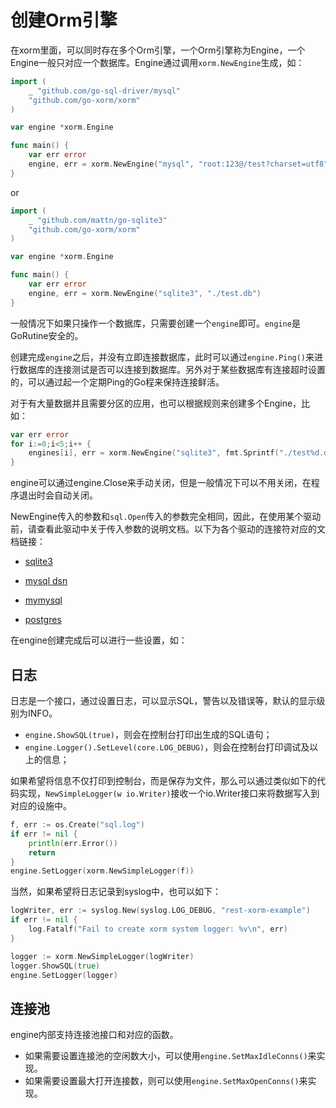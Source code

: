 # 创建Orm引擎

在xorm里面，可以同时存在多个Orm引擎，一个Orm引擎称为Engine，一个Engine一般只对应一个数据库。Engine通过调用`xorm.NewEngine`生成，如：

```Go
import (
    _ "github.com/go-sql-driver/mysql"
    "github.com/go-xorm/xorm"
)

var engine *xorm.Engine

func main() {
    var err error
    engine, err = xorm.NewEngine("mysql", "root:123@/test?charset=utf8")
}
```

or

```Go
import (
    _ "github.com/mattn/go-sqlite3"
    "github.com/go-xorm/xorm"
)

var engine *xorm.Engine

func main() {
    var err error
    engine, err = xorm.NewEngine("sqlite3", "./test.db")
}
```

一般情况下如果只操作一个数据库，只需要创建一个`engine`即可。`engine`是GoRutine安全的。

创建完成`engine`之后，并没有立即连接数据库，此时可以通过`engine.Ping()`来进行数据库的连接测试是否可以连接到数据库。另外对于某些数据库有连接超时设置的，可以通过起一个定期Ping的Go程来保持连接鲜活。

对于有大量数据并且需要分区的应用，也可以根据规则来创建多个Engine，比如：

```Go
var err error
for i:=0;i<5;i++ {
    engines[i], err = xorm.NewEngine("sqlite3", fmt.Sprintf("./test%d.db", i))
}
```

engine可以通过engine.Close来手动关闭，但是一般情况下可以不用关闭，在程序退出时会自动关闭。

NewEngine传入的参数和`sql.Open`传入的参数完全相同，因此，在使用某个驱动前，请查看此驱动中关于传入参数的说明文档。以下为各个驱动的连接符对应的文档链接：

* [sqlite3](http://godoc.org/github.com/mattn/go-sqlite3#SQLiteDriver.Open)

* [mysql dsn](https://github.com/go-sql-driver/mysql#dsn-data-source-name)

* [mymysql](http://godoc.org/github.com/ziutek/mymysql/godrv#Driver.Open)

* [postgres](http://godoc.org/github.com/lib/pq)

在engine创建完成后可以进行一些设置，如：

## 日志

日志是一个接口，通过设置日志，可以显示SQL，警告以及错误等，默认的显示级别为INFO。

* `engine.ShowSQL(true)`，则会在控制台打印出生成的SQL语句；
* `engine.Logger().SetLevel(core.LOG_DEBUG)`，则会在控制台打印调试及以上的信息；

如果希望将信息不仅打印到控制台，而是保存为文件，那么可以通过类似如下的代码实现，`NewSimpleLogger(w io.Writer)`接收一个io.Writer接口来将数据写入到对应的设施中。

```Go
f, err := os.Create("sql.log")
if err != nil {
    println(err.Error())
    return
}
engine.SetLogger(xorm.NewSimpleLogger(f))
```

当然，如果希望将日志记录到syslog中，也可以如下：

```Go
logWriter, err := syslog.New(syslog.LOG_DEBUG, "rest-xorm-example")
if err != nil {
	log.Fatalf("Fail to create xorm system logger: %v\n", err)
}

logger := xorm.NewSimpleLogger(logWriter)
logger.ShowSQL(true)
engine.SetLogger(logger)
```

## 连接池

engine内部支持连接池接口和对应的函数。

* 如果需要设置连接池的空闲数大小，可以使用`engine.SetMaxIdleConns()`来实现。
* 如果需要设置最大打开连接数，则可以使用`engine.SetMaxOpenConns()`来实现。
